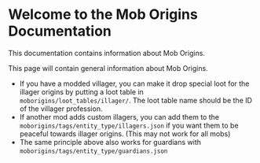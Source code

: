 # Welcome to the Mob Origins Documentation
This documentation contains information about Mob Origins.

This page will contain general information about Mob Origins.

- If you have a modded villager, you can make it drop special loot for the illager origins by putting a loot table in `moborigins/loot_tables/illager/`. The loot table name should be the ID of the villager profession.
- If another mod adds custom illagers, you can add them to the `moborigins/tags/entity_type/illagers.json` if you want them to be peaceful towards illager origins. (This may not work for all mobs)
- The same principle above also works for guardians with `moborigins/tags/entity_type/guardians.json`
